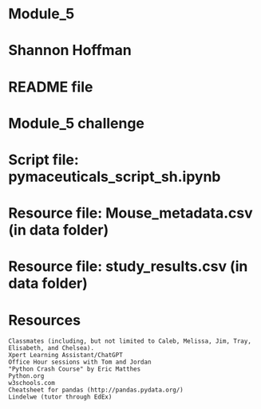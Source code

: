 # Module_5
# Shannon Hoffman
# README file

# Module_5 challenge
# Script file: pymaceuticals_script_sh.ipynb
# Resource file: Mouse_metadata.csv (in data folder)
# Resource file: study_results.csv (in data folder)

# Resources
    Classmates (including, but not limited to Caleb, Melissa, Jim, Tray, Elisabeth, and Chelsea). 
    Xpert Learning Assistant/ChatGPT
    Office Hour sessions with Tom and Jordan
    "Python Crash Course" by Eric Matthes
    Python.org
    w3schools.com
    Cheatsheet for pandas (http://pandas.pydata.org/)
    Lindelwe (tutor through EdEx)
